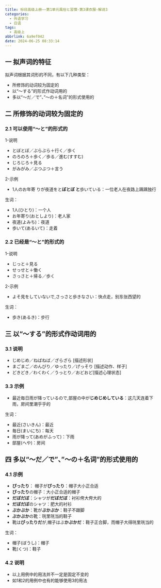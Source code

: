 ```yaml
---
title: 标日高级上册——第1单元風俗と習慣-第3课衣服-解说3
categories:
  - 外语学习
  - 日语
tags:
  - 高级上
abbrlink: 6a9ef042
date: 2024-06-25 08:33:14
---
```

## 一 拟声词的特征

拟声词根据其词形的不同，有以下几种类型：

* 所修饰的动词较为固定的
* 以“～する”的形式作动词用的
* 多以“～だ／で”、”～の＋名词”的形式使用的

<!--more-->

## 二  所修饰的动词较为固定的

### 2.1 可以使用“～と”的形式的

1-说明

* とぼとぼ／ぶらぶら＋行く／歩く
* のろのろ＋歩く／歩る／進む(すすむ)
* じろじろ＋見る
* がみがみ／ぶつぶつ＋言う

2-示例

* 1人のお年寄 りが夜道をと**ぼとぼ と**歩いている：一位老人在夜路上踽踽独行

生词：

* 1人(ひとり)：一个人
* お年寄り(おとしより)：老人家
* 夜道(よみち)：夜道
* 歩いて(あるいて)：走着

### 2.2 已经是“～と”的形式的

1-说明

* じっと＋見る
* せっせと＋働く
* さっさと＋帰る／歩く

2-示例

* よそ見をしていないで,さっさと歩きなさい：快点走，别东张西望的

生词：

* 歩き(あるき)：步行

## 三 以“～する”的形式作动词用的

### 3.1  说明

* じめじめ／ねばねば／ざらざら [描述形状]
* まごまご／のんびり／ゆったり／げっそり [描述动作、样子]
* どきどき／わくわく／うっとり／おどおど[描述心理状态]

### 3.3 示例

* 最近毎日雨が降っているので,部屋の中が**じめじめしている**：这几天连着下雨，房间里潮乎乎的

生词：

* 最近(さいきん)：最近
* 毎日(まいにち)：每天
* 雨が降って(あめがふって)：下雨
* 部屋(へや)：房间

## 四 多以“～だ／で”、”～の＋名词”的形式使用的

### 4.1 示例

* **ぴったり**： 帽子が**ぴったり**：帽子大小正合适
* **ぴったり**の帽子：大小正合适的帽子
* **だぼだぼ**：シャツが**だぼだぼ**：衬衫侉大侉大的
* **だぼだぼ**のシャツ：肥大的衬衫
* **ぶかぶか**：靴が**ぶかぶか**：鞋子不跟脚
* **ぶかぶか**の靴：咣里咣当的鞋子
* 靴は**ぴったりだ**が,帽子はぶ**かぶかだ**：鞋子正合脚，而帽子大得咣里咣当的

生词：

* 帽子(ぼうし)：帽子
* 靴(くつ)：鞋子

### 4.2 说明

* 以上用例中的用法并不一定是固定不变的
* 如1和2的用例中也有的能够使用3的用法
